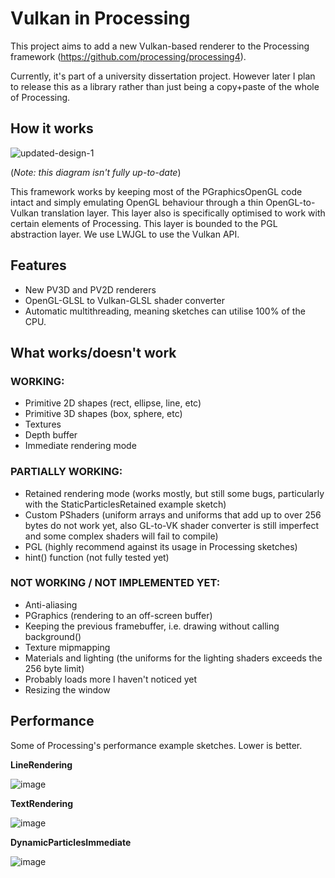 # Vulkan in Processing

This project aims to add a new Vulkan-based renderer to the Processing framework (https://github.com/processing/processing4).

Currently, it's part of a university dissertation project. However later I plan to release this as a library rather than just being a copy+paste of the whole of Processing.

## How it works

![updated-design-1](https://github.com/user-attachments/assets/1ed4bbb1-88d4-4c30-8ce0-eec2ca128483)

(*Note: this diagram isn't fully up-to-date*)

This framework works by keeping most of the PGraphicsOpenGL code intact and simply emulating OpenGL behaviour through a thin OpenGL-to-Vulkan translation layer. This layer also is specifically optimised to work with certain elements of Processing. This layer is bounded to the PGL abstraction layer. We use LWJGL to use the Vulkan API.

## Features
- New PV3D and PV2D renderers
- OpenGL-GLSL to Vulkan-GLSL shader converter
- Automatic multithreading, meaning sketches can utilise 100% of the CPU.

## What works/doesn't work

### WORKING:
- Primitive 2D shapes (rect, ellipse, line, etc)
- Primitive 3D shapes (box, sphere, etc)
- Textures
- Depth buffer
- Immediate rendering mode

### PARTIALLY WORKING:
- Retained rendering mode (works mostly, but still some bugs, particularly with the StaticParticlesRetained example sketch)
- Custom PShaders (uniform arrays and uniforms that add up to over 256 bytes do not work yet, also GL-to-VK shader converter is still imperfect and some complex shaders will fail to compile)
- PGL (highly recommend against its usage in Processing sketches)
- hint() function (not fully tested yet)

### NOT WORKING / NOT IMPLEMENTED YET:
- Anti-aliasing
- PGraphics (rendering to an off-screen buffer)
- Keeping the previous framebuffer, i.e. drawing without calling background()
- Texture mipmapping
- Materials and lighting (the uniforms for the lighting shaders exceeds the 256 byte limit)
- Probably loads more I haven't noticed yet
- Resizing the window

## Performance
Some of Processing's performance example sketches. Lower is better.

__LineRendering__

![image](https://github.com/user-attachments/assets/8985c14a-bf5b-479c-8989-c82ee5cb55d3)

__TextRendering__

![image](https://github.com/user-attachments/assets/dbe77ecc-3711-4869-a866-a00ed254bab8)

__DynamicParticlesImmediate__

![image](https://github.com/user-attachments/assets/47c78c6f-5fd9-45cf-b77f-12571c5afc91)


